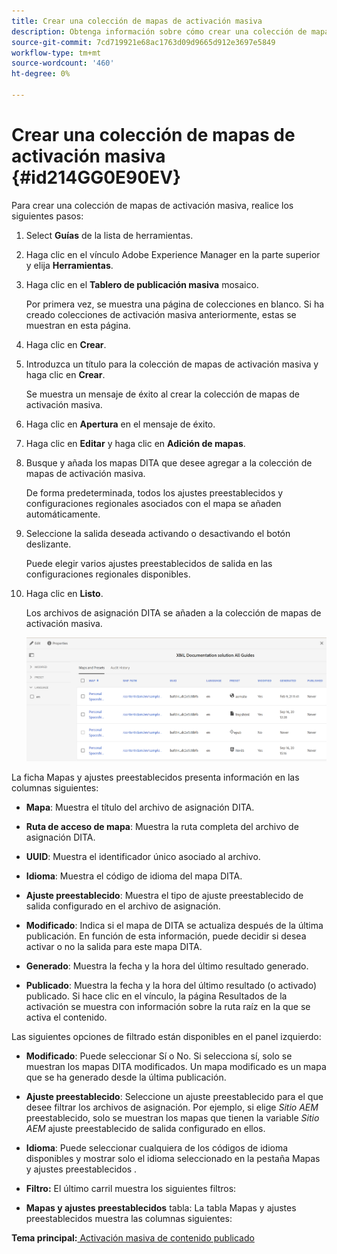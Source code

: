 ```yaml
---
title: Crear una colección de mapas de activación masiva
description: Obtenga información sobre cómo crear una colección de mapas de activación masiva
source-git-commit: 7cd719921e68ac1763d09d9665d912e3697e5849
workflow-type: tm+mt
source-wordcount: '460'
ht-degree: 0%

---
```



# Crear una colección de mapas de activación masiva {#id214GG0E90EV}

Para crear una colección de mapas de activación masiva, realice los siguientes pasos:

1. Select **Guías** de la lista de herramientas.

1. Haga clic en el vínculo Adobe Experience Manager en la parte superior y elija **Herramientas**.

1. Haga clic en el **Tablero de publicación masiva** mosaico.

   Por primera vez, se muestra una página de colecciones en blanco. Si ha creado colecciones de activación masiva anteriormente, estas se muestran en esta página.

1. Haga clic en **Crear**.

1. Introduzca un título para la colección de mapas de activación masiva y haga clic en **Crear**.

   Se muestra un mensaje de éxito al crear la colección de mapas de activación masiva.

1. Haga clic en **Apertura** en el mensaje de éxito.

1. Haga clic en **Editar** y haga clic en **Adición de mapas**.

1. Busque y añada los mapas DITA que desee agregar a la colección de mapas de activación masiva.

   De forma predeterminada, todos los ajustes preestablecidos y configuraciones regionales asociados con el mapa se añaden automáticamente.

1. Seleccione la salida deseada activando o desactivando el botón deslizante.

   Puede elegir varios ajustes preestablecidos de salida en las configuraciones regionales disponibles.

1. Haga clic en **Listo**.

   Los archivos de asignación DITA se añaden a la colección de mapas de activación masiva.

   ![](images/bulk-activation-collection-created.png)


La ficha Mapas y ajustes preestablecidos presenta información en las columnas siguientes:

- **Mapa**: Muestra el título del archivo de asignación DITA.
- **Ruta de acceso de mapa**: Muestra la ruta completa del archivo de asignación DITA.

- **UUID**: Muestra el identificador único asociado al archivo.

- **Idioma**: Muestra el código de idioma del mapa DITA.
- **Ajuste preestablecido**: Muestra el tipo de ajuste preestablecido de salida configurado en el archivo de asignación.
- **Modificado**: Indica si el mapa de DITA se actualiza después de la última publicación. En función de esta información, puede decidir si desea activar o no la salida para este mapa DITA.
- **Generado**: Muestra la fecha y la hora del último resultado generado.
- **Publicado**: Muestra la fecha y la hora del último resultado \(o activado\) publicado. Si hace clic en el vínculo, la página Resultados de la activación se muestra con información sobre la ruta raíz en la que se activa el contenido.


Las siguientes opciones de filtrado están disponibles en el panel izquierdo:

- **Modificado**: Puede seleccionar Sí o No. Si selecciona sí, solo se muestran los mapas DITA modificados. Un mapa modificado es un mapa que se ha generado desde la última publicación.
- **Ajuste preestablecido**: Seleccione un ajuste preestablecido para el que desee filtrar los archivos de asignación. Por ejemplo, si elige *Sitio AEM* preestablecido, solo se muestran los mapas que tienen la variable *Sitio AEM* ajuste preestablecido de salida configurado en ellos.
- **Idioma**: Puede seleccionar cualquiera de los códigos de idioma disponibles y mostrar solo el idioma seleccionado en la pestaña Mapas y ajustes preestablecidos .

- **Filtro:** El último carril muestra los siguientes filtros:
- **Mapas y ajustes preestablecidos** tabla: La tabla Mapas y ajustes preestablecidos muestra las columnas siguientes:

**Tema principal:**[ Activación masiva de contenido publicado](conf-bulk-activation.md)

